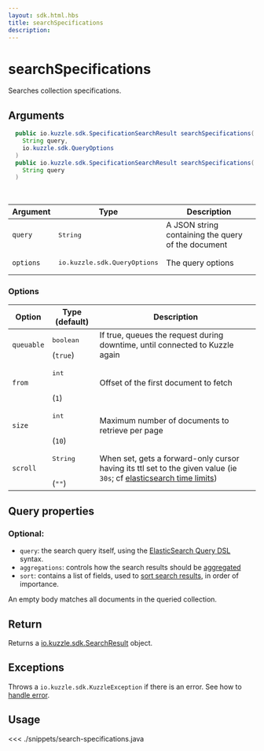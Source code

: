 ```yaml
---
layout: sdk.html.hbs
title: searchSpecifications
description:
---
```


# searchSpecifications

<SinceBadge version="1.0.0" />

Searches collection specifications.

## Arguments

```java
  public io.kuzzle.sdk.SpecificationSearchResult searchSpecifications(
    String query,
    io.kuzzle.sdk.QueryOptions
  )
  public io.kuzzle.sdk.SpecificationSearchResult searchSpecifications(
    String query
  )
```

<br/>

| Argument  | Type                                  | Description                                        |
| --------- | ------------------------------------- | -------------------------------------------------- |
| `query`   | <pre>String</pre>                     | A JSON string containing the query of the document |
| `options` | <pre>io.kuzzle.sdk.QueryOptions</pre> | The query options                                  |

### Options

| Option     | Type (default)               | Description                                                                                                                                                                                                       |
| ---------- | ---------------------------- | ----------------------------------------------------------------------------------------------------------------------------------------------------------------------------------------------------------------- |
| `queuable` | <pre>boolean</pre> (`true`)  | If true, queues the request during downtime, until connected to Kuzzle again                                                                                                                                      |
| `from`     | <pre>int</pre><br/>(`1`)     | Offset of the first document to fetch                                                                                                                                                                             |
| `size`     | <pre>int</pre><br/>(`10`)    | Maximum number of documents to retrieve per page                                                                                                                                                                  |
| `scroll`   | <pre>String</pre><br/>(`""`) | When set, gets a forward-only cursor having its ttl set to the given value (ie `30s`; cf [elasticsearch time limits](https://www.elastic.co/guide/en/elasticsearch/reference/5.6/common-options.html#time-units)) |

## Query properties

### Optional:

- `query`: the search query itself, using the [ElasticSearch Query DSL](https://www.elastic.co/guide/en/elasticsearch/reference/5.6/query-dsl.html) syntax.
- `aggregations`: controls how the search results should be [aggregated](https://www.elastic.co/guide/en/elasticsearch/reference/5.6/search-aggregations.html)
- `sort`: contains a list of fields, used to [sort search results](https://www.elastic.co/guide/en/elasticsearch/reference/5.6/search-request-sort.html), in order of importance.

An empty body matches all documents in the queried collection.

## Return

Returns a [io.kuzzle.sdk.SearchResult](/sdk/java/1/search-result) object.

## Exceptions

Throws a `io.kuzzle.sdk.KuzzleException` if there is an error. See how to [handle error](/sdk/java/1/error-handling).

## Usage

<<< ./snippets/search-specifications.java
